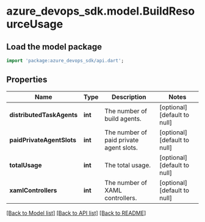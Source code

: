 # azure_devops_sdk.model.BuildResourceUsage

## Load the model package
```dart
import 'package:azure_devops_sdk/api.dart';
```

## Properties
Name | Type | Description | Notes
------------ | ------------- | ------------- | -------------
**distributedTaskAgents** | **int** | The number of build agents. | [optional] [default to null]
**paidPrivateAgentSlots** | **int** | The number of paid private agent slots. | [optional] [default to null]
**totalUsage** | **int** | The total usage. | [optional] [default to null]
**xamlControllers** | **int** | The number of XAML controllers. | [optional] [default to null]

[[Back to Model list]](../README.md#documentation-for-models) [[Back to API list]](../README.md#documentation-for-api-endpoints) [[Back to README]](../README.md)



